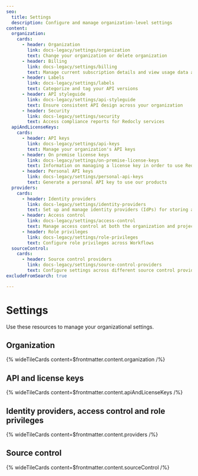 ```yaml
---
seo:
  title: Settings
  description: Configure and manage organization-level settings
content:
  organization:
    cards:
      - header: Organization
        link: docs-legacy/settings/organization
        text: Change your organization or delete organization
      - header: Billing
        link: docs-legacy/settings/billing
        text: Manage current subscription details and view usage data across your projects
      - header: Labels
        link: docs-legacy/settings/labels
        text: Categorize and tag your API versions
      - header: API styleguide
        link: docs-legacy/settings/api-styleguide
        text: Ensure consistent API design across your organization
      - header: Security
        link: docs-legacy/settings/security
        text: Access compliance reports for Redocly services
  apiAndLicenseKeys:
    cards:
      - header: API keys
        link: docs-legacy/settings/api-keys
        text: Manage your organization's API keys
      - header: On premise license keys
        link: docs-legacy/settings/on-premise-license-keys
        text: Information on managing a license key in order to use Redocly on-premise
      - header: Personal API keys
        link: docs-legacy/settings/personal-api-keys
        text: Generate a personal API key to use our products
  providers:
    cards:
      - header: Identity providers
        link: docs-legacy/settings/identity-providers
        text: Set up and manage identity providers (IdPs) for storing and authenticating user identities
      - header: Access control
        link: docs-legacy/settings/access-control
        text: Manage access control at both the organization and project level
      - header: Role privileges
        link: docs-legacy/settings/role-privileges
        text: Configure role privileges across Workflows
  sourceControl:
    cards:
      - header: Source control providers
        link: docs-legacy/settings/source-control-providers
        text: Configure settings across different source control providers
excludeFromSearch: true

---
```


# Settings

Use these resources to manage your organizational settings.

## Organization

{% wideTileCards content=$frontmatter.content.organization /%}

## API and license keys

{% wideTileCards content=$frontmatter.content.apiAndLicenseKeys /%}

## Identity providers, access control and role privileges

{% wideTileCards content=$frontmatter.content.providers /%}

## Source control

{% wideTileCards content=$frontmatter.content.sourceControl /%}
